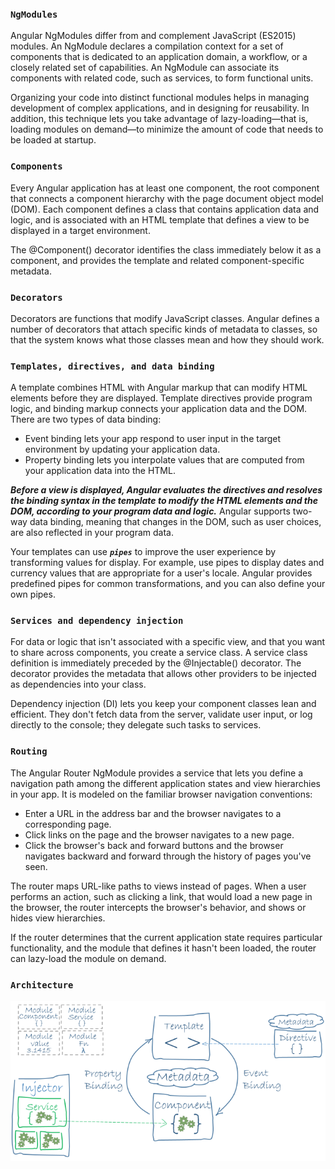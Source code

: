 ### `NgModules`
Angular NgModules differ from and complement JavaScript (ES2015) modules. An NgModule declares a compilation context for a set of components that is dedicated to an application domain, a workflow, or a closely related set of capabilities. An NgModule can associate its components with related code, such as services, to form functional units.

Organizing your code into distinct functional modules helps in managing development of complex applications, and in designing for reusability. In addition, this technique lets you take advantage of lazy-loading—that is, loading modules on demand—to minimize the amount of code that needs to be loaded at startup.

### `Components`
Every Angular application has at least one component, the root component that connects a component hierarchy with the page document object model (DOM). Each component defines a class that contains application data and logic, and is associated with an HTML template that defines a view to be displayed in a target environment.

The @Component() decorator identifies the class immediately below it as a component, and provides the template and related component-specific metadata.

### `Decorators`
 Decorators are functions that modify JavaScript classes. Angular defines a number of decorators that attach specific kinds of metadata to classes, so that the system knows what those classes mean and how they should work.

 ### `Templates, directives, and data binding`
 A template combines HTML with Angular markup that can modify HTML elements before they are displayed. Template directives provide program logic, and binding markup connects your application data and the DOM. There are two types of data binding:

  * Event binding lets your app respond to user input in the target environment by updating your application data.
  * Property binding lets you interpolate values that are computed from your application data into the HTML.

**_Before a view is displayed, Angular evaluates the directives and resolves the binding syntax in the template to modify the HTML elements and the DOM, according to your program data and logic._** Angular supports two-way data binding, meaning that changes in the DOM, such as user choices, are also reflected in your program data.

Your templates can use **_`pipes`_** to improve the user experience by transforming values for display. For example, use pipes to display dates and currency values that are appropriate for a user's locale. Angular provides predefined pipes for common transformations, and you can also define your own pipes.

### `Services and dependency injection`
For data or logic that isn't associated with a specific view, and that you want to share across components, you create a service class. A service class definition is immediately preceded by the @Injectable() decorator. The decorator provides the metadata that allows other providers to be injected as dependencies into your class.

Dependency injection (DI) lets you keep your component classes lean and efficient. They don't fetch data from the server, validate user input, or log directly to the console; they delegate such tasks to services.

### `Routing`
The Angular Router NgModule provides a service that lets you define a navigation path among the different application states and view hierarchies in your app. It is modeled on the familiar browser navigation conventions:
* Enter a URL in the address bar and the browser navigates to a corresponding page.
* Click links on the page and the browser navigates to a new page.
* Click the browser's back and forward buttons and the browser navigates backward and forward through the history of pages you've seen.

The router maps URL-like paths to views instead of pages. When a user performs an action, such as clicking a link, that would load a new page in the browser, the router intercepts the browser's behavior, and shows or hides view hierarchies.

If the router determines that the current application state requires particular functionality, and the module that defines it hasn't been loaded, the router can lazy-load the module on demand.

### `Architecture`
![architecture](./v9-architecture.png)